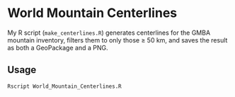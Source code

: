# World Mountain Centerlines

My R script (`make_centerlines.R`) generates centerlines for the GMBA mountain inventory, filters them to only those ≥ 50 km, and saves the result as both a GeoPackage and a PNG.

## Usage

```bash
Rscript World_Mountain_Centerlines.R

